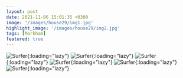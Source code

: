 ```yaml
---
layout: post
date: 2021-11-06 15:01:35 +0300
image: '/images/house29/img1.jpg'
highlight_image: '/images/house29/img2.jpg'
tags: [Markham]
featured: true
---
```


![Surfer]({{site.baseurl}}/images/house29/img3.jpg){:loading="lazy"}
![Surfer]({{site.baseurl}}/images/house29/img4.jpg){:loading="lazy"}
![Surfer]({{site.baseurl}}/images/house29/img5.jpg){:loading="lazy"}
![Surfer]({{site.baseurl}}/images/house29/img6.jpg){:loading="lazy"}
![Surfer]({{site.baseurl}}/images/house29/img7.jpg){:loading="lazy"}
![Surfer]({{site.baseurl}}/images/house29/img8.jpg){:loading="lazy"} 